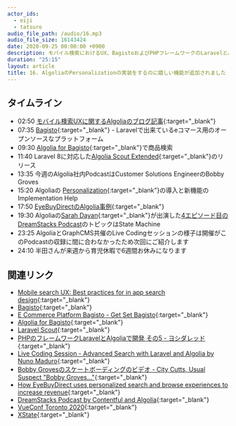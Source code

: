 ```yaml
---
actor_ids:
  - eiji
  - tatsuro
audio_file_path: /audio/16.mp3
audio_file_size: 16143424 
date: 2020-09-25 00:00:00 +0900
description: モバイル検索におけるUX、BagistoおよびPHPフレームワークのLaravelとAlgolia、Algoliaのパーソナライゼーション、半田さんの育児休暇などについて話しました
duration: "25:15"
layout: article
title: 16. AlgoliaのPersonalizationの実装をするのに嬉しい機能が追加されました
---
```


## タイムライン

- 02:50 [モバイル検索UXに関するAlgoliaのブログ記事](https://blog.algolia.com/mobile-search-ux-best-practices/){:target="_blank"}
- 07:35 [Bagisto](https://bagisto.com/en/){:target="_blank"} - Laravelで出来ているeコマース用のオープンソースなプラットフォーム
- 09:30 [Algolia for Bagisto](https://bagisto.com/en/algolia-for-bagisto/){:target="_blank"}で商品検索
- 11:40 Laravel 8に対応した[Algolia Scout Extended](https://packagist.org/packages/algolia/scout-extended){:target="_blank"}のリリース
- 13:35 今週のAlgolia社内PodcastはCustomer Solutions EngineerのBobby Groves
- 15:20 Algoliaの [Personalization](https://www.algolia.com/products/personalization/){:target="_blank"}の導入と新機能のImplementation Help
- 17:50 [EyeBuyDirectのAlgolia事例](https://resources.algolia.com/ecommerce/eyebuydirect){:target="_blank"}
- 19:30 Algoliaの[Sarah Dayan](https://twitter.com/frontstuff_io){:target="_blank"}が出演した[4エピソード目のDreamStacks Podcast](https://dreamstacks.buzzsprout.com/1027129/5553664-dreamstacks-episode-4-state-machines-on-the-front-end-with-sarah-dayan)のトピックはState Machine
- 23:25 AlgoliaとGraphCMS共催のLive Codingセッションの様子は開催がこのPodcastの収録に間に合わなかったため次回にご紹介します
- 24:10 半田さんが来週から育児休暇で6週間お休みになります

## 関連リンク

- [Mobile search UX: Best practices for in app search design](https://blog.algolia.com/mobile-search-ux-best-practices/){:target="_blank"}
- [Bagisto](https://bagisto.com/en/){:target="_blank"}
- [E Commerce Platform Bagisto - Get Set Bagisto](https://www.youtube.com/watch?v=s_DhQrjK8Tw){:target="_blank"}
- [Algolia for Bagisto](https://bagisto.com/en/algolia-for-bagisto/){:target="_blank"}
- [Laravel Scout](https://laravel.com/docs/8.x/scout){:target="_blank"}
- [PHPのフレームワークLaravelとAlgoliaで開発 その5 - ヨシダレッド](https://www.yoshida.red/2020/07/22/laravel/){:target="_blank"}
- [Live Coding Session - Advanced Search with Laravel and Algolia by Nuno Maduro](https://www.youtube.com/watch?v=m4ejQ2xKrEA){:target="_blank"}
- [Bobby Grovesのスケートボーディングのビデオ - City Cutts, Usual Suspect "Bobby Groves..."](https://www.youtube.com/watch?v=_uakKjqiSZM){:target="_blank"}
- [How EyeBuyDirect uses personalized search and browse experiences to increase revenue](https://resources.algolia.com/ecommerce/eyebuydirect){:target="_blank"}
- [DreamStacks Podcast by Contentful and Algolia](https://dreamstacks.buzzsprout.com/1027129){:target="_blank"}
- [VueConf Toronto 2020](https://vuetoronto.com/){:target="_blank"}
- [XState](https://xstate.js.org/){:target="_blank"}